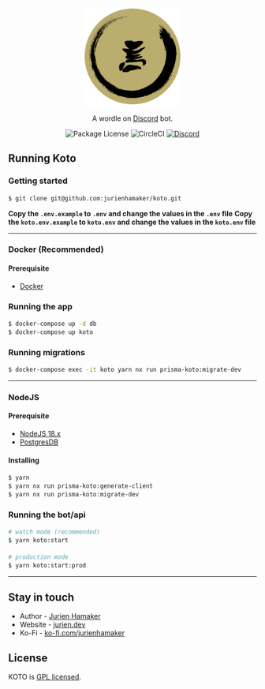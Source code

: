 <p align="center">
  <a href="https://discord.gg/UttZbEd9zn" target="blank"><img src="https://raw.githubusercontent.com/jurienhamaker/Koto/main/koto%20sticker.png" width="200" alt="Muse logo" /></a>
</p>

  <p align="center">A wordle on <a href="http://discord.com" target="_blank">Discord</a> bot.</p>
    <p align="center">
      <img src="https://img.shields.io/github/license/jurrienhamaker/koto" alt="Package License" />
      <img src="https://img.shields.io/github/actions/workflow/status/jurienhamaker/koto/koto.yml" alt="CircleCI" />
      <a href="https://discord.gg/UttZbEd9zn" target="_blank"><img src="https://img.shields.io/badge/discord-online-brightgreen.svg" alt="Discord"/></a>
    </p>
  <!--[![Backers on Open Collective](https://opencollective.com/nest/backers/badge.svg)](https://opencollective.com/nest#backer)
  [![Sponsors on Open Collective](https://opencollective.com/nest/sponsors/badge.svg)](https://opencollective.com/nest#sponsor)-->

## Running Koto

### Getting started

```bash
$ git clone git@github.com:jurienhamaker/koto.git
```

**Copy the `.env.example` to `.env` and change the values in the `.env` file**
**Copy the `koto.env.example` to `koto.env` and change the values in the `koto.env` file**

---

### Docker (Recommended)

#### Prerequisite

-   [Docker](https://www.docker.com/)

### Running the app

```bash
$ docker-compose up -d db
$ docker-compose up koto
```

### Running migrations

```bash
$ docker-compose exec -it koto yarn nx run prisma-koto:migrate-dev
```

---

### NodeJS

#### Prerequisite

-   [NodeJS 18.x](https://nodejs.org/en/download)
-   [PostgresDB](https://www.postgresql.org/)

#### Installing

```bash
$ yarn
$ yarn nx run prisma-koto:generate-client
$ yarn nx run prisma-koto:migrate-dev
```

### Running the bot/api

```bash
# watch mode (recommended)
$ yarn koto:start

# production mode
$ yarn koto:start:prod
```

---

## Stay in touch

-   Author - [Jurien Hamaker](https://jurien.dev)
-   Website - [jurien.dev](https://jurien.dev/)
-   Ko-Fi - [ko-fi.com/jurienhamaker](https://ko-fi.com/jurienhamaker)

## License

KOTO is [GPL licensed](LICENSE).
